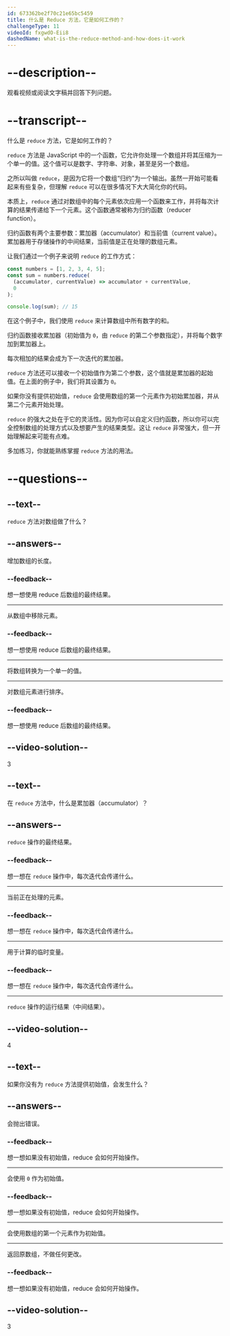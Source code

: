 ```yaml
---
id: 673362be2f70c21e65bc5459
title: 什么是 Reduce 方法，它是如何工作的？
challengeType: 11
videoId: fxgwdO-Eii8
dashedName: what-is-the-reduce-method-and-how-does-it-work
---
```


# --description--

观看视频或阅读文字稿并回答下列问题。

# --transcript--

什么是 `reduce` 方法，它是如何工作的？

`reduce` 方法是 JavaScript 中的一个函数，它允许你处理一个数组并将其压缩为一个单一的值。这个值可以是数字、字符串、对象，甚至是另一个数组。

之所以叫做 `reduce`，是因为它将一个数组“归约”为一个输出。虽然一开始可能看起来有些复杂，但理解 `reduce` 可以在很多情况下大大简化你的代码。

本质上，`reduce` 通过对数组中的每个元素依次应用一个函数来工作，并将每次计算的结果传递给下一个元素。这个函数通常被称为归约函数（reducer function）。

归约函数有两个主要参数：累加器（accumulator）和当前值（current value）。累加器用于存储操作的中间结果，当前值是正在处理的数组元素。

让我们通过一个例子来说明 `reduce` 的工作方式：

```js
const numbers = [1, 2, 3, 4, 5];
const sum = numbers.reduce(
  (accumulator, currentValue) => accumulator + currentValue,
  0
);

console.log(sum); // 15
```

在这个例子中，我们使用 `reduce` 来计算数组中所有数字的和。

归约函数接收累加器（初始值为 `0`，由 `reduce` 的第二个参数指定），并将每个数字加到累加器上。

每次相加的结果会成为下一次迭代的累加器。

`reduce` 方法还可以接收一个初始值作为第二个参数，这个值就是累加器的起始值。在上面的例子中，我们将其设置为 `0`。

如果你没有提供初始值，`reduce` 会使用数组的第一个元素作为初始累加器，并从第二个元素开始处理。

`reduce` 的强大之处在于它的灵活性。因为你可以自定义归约函数，所以你可以完全控制数组的处理方式以及想要产生的结果类型。这让 `reduce` 非常强大，但一开始理解起来可能有点难。

多加练习，你就能熟练掌握 `reduce` 方法的用法。

# --questions--

## --text--

`reduce` 方法对数组做了什么？

## --answers--

增加数组的长度。

### --feedback--

想一想使用 reduce 后数组的最终结果。

---

从数组中移除元素。

### --feedback--

想一想使用 reduce 后数组的最终结果。

---

将数组转换为一个单一的值。

---

对数组元素进行排序。

### --feedback--

想一想使用 reduce 后数组的最终结果。

## --video-solution--

3

## --text--

在 `reduce` 方法中，什么是累加器（accumulator）？

## --answers--

`reduce` 操作的最终结果。

### --feedback--

想一想在 `reduce` 操作中，每次迭代会传递什么。

---

当前正在处理的元素。

### --feedback--

想一想在 `reduce` 操作中，每次迭代会传递什么。

---

用于计算的临时变量。

### --feedback--

想一想在 `reduce` 操作中，每次迭代会传递什么。

---

`reduce` 操作的运行结果（中间结果）。

## --video-solution--

4

## --text--

如果你没有为 `reduce` 方法提供初始值，会发生什么？

## --answers--

会抛出错误。

### --feedback--

想一想如果没有初始值，reduce 会如何开始操作。

---

会使用 `0` 作为初始值。

### --feedback--

想一想如果没有初始值，reduce 会如何开始操作。

---

会使用数组的第一个元素作为初始值。

---

返回原数组，不做任何更改。

### --feedback--

想一想如果没有初始值，reduce 会如何开始操作。

## --video-solution--

3

